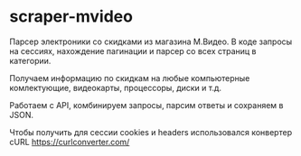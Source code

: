 # scraper-mvideo


Парсер электроники со скидками из магазина М.Видео. В коде запросы на сессиях, нахождение пагинации и парсер со всех страниц в категории.

Получаем информацию по скидкам на любые компьютерные комлектующие, видеокарты, процессоры, диски и т.д.

Работаем с API, комбинируем запросы, парсим ответы и сохраняем в JSON.

Чтобы получить для сессии cookies и headers использовался конвертер cURL https://curlconverter.com/
